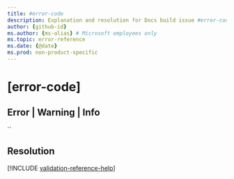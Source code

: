 ```yaml
---
title: #error-code
description: Explanation and resolution for Docs build issue #error-code
author: {github-id}
ms.author: {ms-alias} # Microsoft employees only
ms.topic: error-reference
ms.date: {@date}
ms.prod: non-product-specific
---
```

# [error-code]

## Error | Warning | Info

``

## Resolution

<!--make sure to add this file to your includes folder and verify the path-->
[!INCLUDE [validation-reference-help](../includes/validation-reference-help.md)]